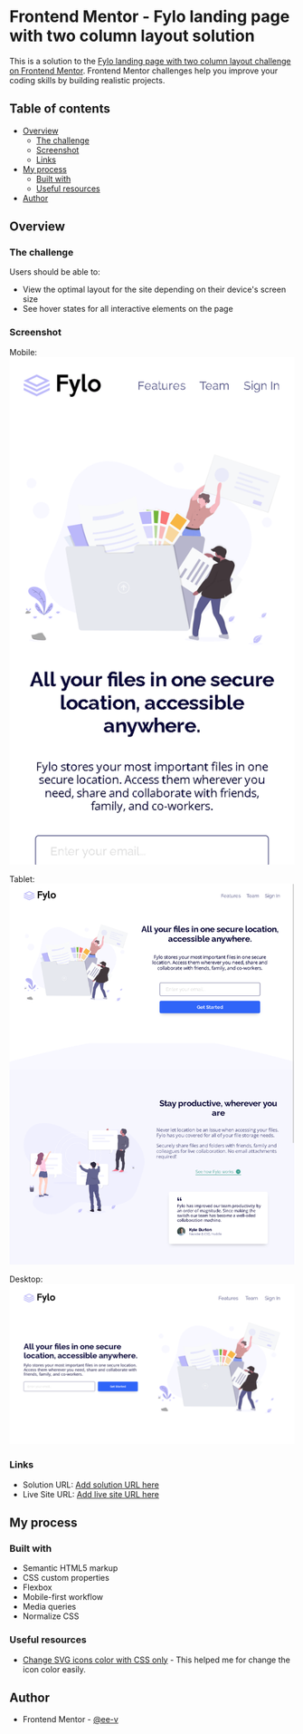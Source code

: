 # Frontend Mentor - Fylo landing page with two column layout solution

This is a solution to the [Fylo landing page with two column layout challenge on Frontend Mentor](https://www.frontendmentor.io/challenges/fylo-landing-page-with-two-column-layout-5ca5ef041e82137ec91a50f5). Frontend Mentor challenges help you improve your coding skills by building realistic projects. 

## Table of contents

- [Overview](#overview)
  - [The challenge](#the-challenge)
  - [Screenshot](#screenshot)
  - [Links](#links)
- [My process](#my-process)
  - [Built with](#built-with)
  - [Useful resources](#useful-resources)
- [Author](#author)

## Overview

### The challenge

Users should be able to:

- View the optimal layout for the site depending on their device's screen size
- See hover states for all interactive elements on the page

### Screenshot

Mobile:
![Mobile Preview](./preview/Mobile.png)

Tablet:
![Mobile Preview](./preview/Tablet.png)

Desktop:
![Mobile Preview](./preview/Desktop.png)

### Links

- Solution URL: [Add solution URL here](https://your-solution-url.com)
- Live Site URL: [Add live site URL here](https://your-live-site-url.com)

## My process

### Built with

- Semantic HTML5 markup
- CSS custom properties
- Flexbox
- Mobile-first workflow
- Media queries
- Normalize CSS

### Useful resources

- [Change SVG icons color with CSS only](https://medium.com/@no.steiner/change-svg-icons-color-with-css-only-ba6a4912e6ba) - This helped me for change the icon color easily.

## Author

- Frontend Mentor - [@ee-v](https://www.frontendmentor.io/profile/ee-v)